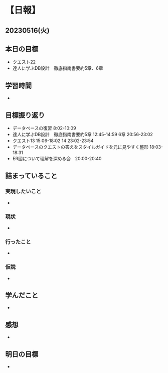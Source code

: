 # 【日報】
## 20230516(火)
## 本日の目標
- クエスト22
- 達人に学ぶDB設計　徹底指南書要約5章、6章
## 学習時間
- 

## 目標振り返り
- データベースの復習 8:02-10:09
- 達人に学ぶDB設計　徹底指南書要約5章 12:45-14:59 6章 20:56-23:02
- クエスト13 15:06-18:02 14 23:02-23:54
- データベースのクエストの答えをスタイルガイドを元に見やすく整形 18:03-18:31
- ER図について理解を深める会　20:00-20:40

## 詰まっていること
### 実現したいこと 
- 
### 現状
- 
### 行ったこと 
- 
### 仮説
- 

## 学んだこと
- 

## 感想
- 

## 明日の目標
- 



